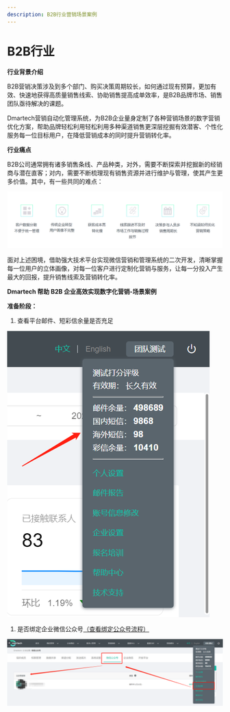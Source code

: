 ```yaml
---
description: B2B行业营销场景案例
---
```


# B2B行业

**行业背景介绍**

B2B营销决策涉及到多个部门、购买决策周期较长，如何通过现有预算，更加有效、快速地获得高质量销售线索、协助销售提高成单效率，是B2B品牌市场、销售团队亟待解决的课题。

Dmartech营销自动化管理系统，为B2B企业量身定制了各种营销场景的数字营销优化方案，帮助品牌轻松利用轻松利用多种渠道销售更深层挖掘有效潜客、个性化服务每一位目标用户，在降低营销成本的同时提升营销转化率。

**行业痛点**

B2B公司通常拥有诸多销售条线、产品种类，对外，需要不断探索并挖掘新的经销商与潜在直客；对内，需要不断梳理现有销售资源并进行维护与管理，使其产生更多价值。其中，有一些共同的难点：

![](../../.gitbook/assets/0%20%283%29.png)

面对上述困境，借助强大技术平台实现微信营销和管理系统的二次开发，清晰掌握每一位用户的立体画像，对每一位客户进行定制化营销与服务，让每一分投入产生最大的回报，提升销售线索及营销转化率。

**Dmartech 帮助 B2B 企业高效实现数字化营销-场景案例**

**准备阶段：**

1. 查看平台邮件、短彩信余量是否充足

![](../../.gitbook/assets/1%20%289%29.png)

1. 是否绑定企业微信公众号[（查看绑定公众号流程）](https://doc.dmartech.cn/wei-xin-guan-li)

![](../../.gitbook/assets/2%20%2810%29.png)

